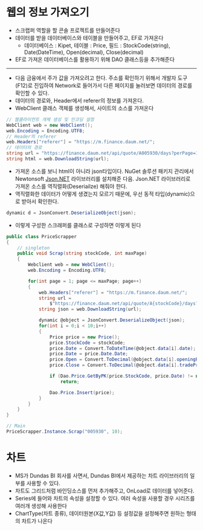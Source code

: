 # 웹의 정보 가져오기

- 스크랩퍼 역할을 할 콘솔 프로젝트를 만들어준다
- 데이터를 받을 데이터베이스와 테이블을 만들어주고, EF로 가져온다
  - 데이터베이스 : Kipet, 테이블 : Price, 필드 : StockCode(string), Date(DateTime), Open(decimal), Close(decimal)
- EF로 가져온 데이터베이스를 활용하기 위해 DAO 클래스등을 추가해준다

---

- 다음 금융에서 주가 값을 가져오려고 한다. 주소를 확인하기 위해서 개발자 도구(F12)로 진입하여 Network로 들어가서 다른 페이지를 눌러보면 데이터의 경로를 확인할 수 있다.
- 데이터의 경로와, Header에서 referer의 정보를 가져온다.
- WebClient 클래스 객체를 생성해서, 사이트의 소스를 가져온다

```csharp
// 웹클라이언트 개체 생성 및 인코딩 설정
WebClient web = new WebClient();
web.Encoding = Encoding.UTF8;
// Header의 referer
web.Headers["referer"] = "https://m.finance.daum.net/";
// 데이터의 경로
string url = "https://finance.daum.net/api/quote/A005930/days?perPage=10&page=2&pagination=true";
string html = web.DownloadString(url);
```

- 가져온 소스를 보니 html이 아니라 json타입이다. NuGet 솔루션 패키지 관리에서 Newtonsoft [Json.NET](http://json.NET) 라이브러리를 설치해준 다음. Json.NET 라이브러리로 가져온 소스를 역직렬화(Deseriailze) 해줘야 한다.
- 역직렬화한 데이터가 어떻게 생겼는지 모르기 때문에, 우선 동적 타입(dynamic)으로 받아서 확인한다.

```csharp
dynamic d = JsonConvert.DeserializeObject(json);
```

- 이렇게 구성한 스크래퍼를 클래스로 구성하면 이렇게 된다

```csharp
public class PriceScrapper
{
	// singleton
	public void Scrap(string stockCode, int maxPage)
	{
		Webclient web = new WebClient();
		web.Encoding = Encoding.UTF8;

		for(int page = 1; page <= maxPage; page++)
		{
			web.Headers["referer"] = "https://m.finance.daum.net/";
			string url = 
				$"https://finance.daum.net/api/quote/A{stockCode}/days?perPage=10&page={page}&pagination=true";
			string json = web.DownloadString(url);

			dynamic @object = JsonConvert.DeserializeObject(json);
			for(int i = 0;i < 10;i++)
			{
				Price price = new Price();
				price.StockCode = stockCode;
				price.Date = Convert.ToDateTime(@object.data[i].date);
				price.Date = price.Date.Date;
				price.Open = Convert.ToDecimal(@object.data[i].openingPrice);
				price.Close = Convert.ToDecimal(@object.data[i].tradePrice);

				if (Dao.Price.GetByPK(price.StockCode, price.Date) != null)
					return;

				Dao.Price.Insert(price);
			}
		}
	}
}

// Main
PriceScrapper.Instance.Scrap("005930", 10);
```

# 차트

- MS가 Dundas BI 회사를 사면서, Dundas BI에서 제공하는 차트 라이브러리의 일부를 사용할 수 있다.
- 차트도 그리드처럼 바인딩소스를 먼저 추가해주고, OnLoad로 데이터를 넣어준다.
- Series에 들어와 차트의 속성을 설정할 수 있다. 여러 속성을 사용할 경우 시리즈를 여러개 생성해 사용한다
- ChartType(차트 종류), 데이터원본(X값,Y값) 등 설정값을 설정해주면 원하는 형태의 차트가 나온다